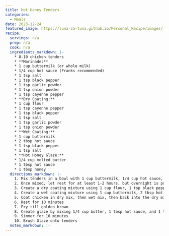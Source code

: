 ```yaml
---
title: Hot Honey Tenders
categories: 
  - Meals
date: 2023-12-24
featured_image: https://luna-za-tuna.github.io/Personal_Recipe/images/
recipe:
  servings: n/a
  prep: n/a
  cook: n/a
  ingredients_markdown: |-
    * 8-10 chicken tenders
    * **Marinade:**
    * 1 cup buttermilk (or whole milk)
    * 1/4 cup hot sauce (Franks recommended)
    * 1 tsp salt
    * 1 tsp black pepper
    * 1 tsp garlic powder
    * 1 tsp onion powder
    * 1 tsp cayenne pepper
    * **Dry Coating:**
    * 1 cup flour
    * 1 tsp cayenne pepper
    * 1 tsp black pepper
    * 1 tsp salt
    * 1 tsp garlic powder
    * 1 tsp onion powder
    * **Wet Coating:**
    * 1 cup buttermilk
    * 2 tbsp hot sauce
    * 1 tsp black pepper
    * 1 tsp salt
    * **Hot Honey Glaze:**
    * 1/4 cup melted butter
    * 1 tbsp hot sauce
    * 1 tbsp honey
  directions_markdown: |-
    1. Mix tenders in a bowl with 1 cup buttermilk, 1/4 cup hot sauce, 1 tsp salt, 1 tsp black pepper, 1 tsp garlic powder, 1 tsp onion powder, and 1 tsp cayenne pepper
    2. Once mixed, let rest for at least 1-2 hours, but overnight is preferable
    3. Create a dry coating mixture using 1 cup flour, 1 tsp black pepper, 1 tsp salt, 1 tsp garlic powder, and 1 tsp onion powder
    4. Create a wet coating mixture using 1 cup buttermilk, 2 tbsp hot sauce, 1 tsp black pepper, and 1 tsp salt
    5. Coat chicken in dry mix, then wet mix, then back into the dry mix
    6. Rest for 10 minutes
    7. Fry till golden brown
    8. Create glaze by mixing 1/4 cup butter, 1 tbsp hot sauce, and 1 tbsp honey in a small sauce pan
    9. Simmer for 10 minutes
    10. Brush Glaze onto tenders
  notes_markdown: |-
---
```


